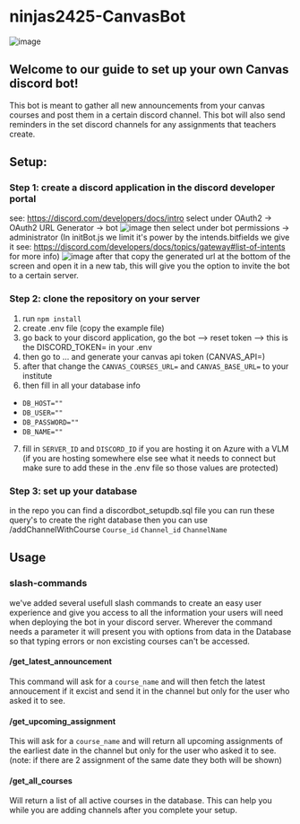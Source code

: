 # ninjas2425-CanvasBot
![image](https://github.com/user-attachments/assets/97e68a62-f6e9-41d5-b2fe-708b49464401)


## Welcome to our guide to set up your own Canvas discord bot!
This bot is meant to gather all new announcements from your canvas courses and post them in a certain discord channel.
This bot will also send reminders in the set discord channels for any assignments that teachers create.

## Setup:

### Step 1: create a discord application in the discord developer portal
see: https://discord.com/developers/docs/intro
select under OAuth2 -> OAuth2 URL Generator -> bot
![image](https://github.com/user-attachments/assets/3214d1f4-81eb-4497-ac98-64eef3c59186)
then select under bot permissions -> administrator (In initBot.js we limit it's power by the intends.bitfields we give it see: https://discord.com/developers/docs/topics/gateway#list-of-intents for more info)
![image](https://github.com/user-attachments/assets/804290da-0a80-4d7b-8279-ed89da084422)
after that copy the generated url at the bottom of the screen and open it in a new tab, this will give you the option to invite the bot to a certain server.

### Step 2: clone the repository on your server
1. run `npm install`
2. create .env file (copy the example file)
3. go back to your discord application, go the bot --> reset token --> this is the DISCORD_TOKEN= in your .env
4. then go to ... and generate your canvas api token (CANVAS_API=)
5. after that change the `CANVAS_COURSES_URL=` and `CANVAS_BASE_URL=` to your institute
6. then fill in all your database info
- `DB_HOST=""`
- `DB_USER=""`
- `DB_PASSWORD=""`
- `DB_NAME=""`
7. fill in `SERVER_ID` and `DISCORD_ID` if you are hosting it on Azure with a VLM (if you are hosting somewhere else see what it needs to connect but make sure to add these in the .env file so those values are protected)
  

### Step 3: set up your database
in the repo you can find a discordbot_setupdb.sql file you can run these query's to create the right database
then you can use /addChannelWithCourse `Course_id` `Channel_id` `ChannelName`


## Usage

### slash-commands
we've added several usefull slash commands to create an easy user experience and give you access to all the information your users will need when deploying the bot in your discord server.
Wherever the command needs a parameter it will present you with options from data in the Database so that typing errors or non excisting courses can't be accessed.

#### /get_latest_announcement
This command will ask for a `course_name` and will then fetch the latest annoucement if it excist and send it in the channel but only for the user who asked it to see.

#### /get_upcoming_assignment
This will ask for a `course_name` and will return all upcoming assignments of the earliest date in the channel but only for the user who asked it to see.
(note: if there are 2 assignment of the same date they both will be shown)

#### /get_all_courses
Will return a list of all active courses in the database. This can help you while you are adding channels after you complete your setup.

